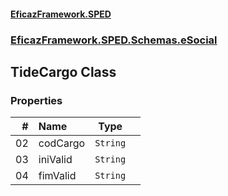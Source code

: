 #### [EficazFramework.SPED](EficazFrameworkSPED.md 'EficazFramework SPED')
### [EficazFramework.SPED.Schemas.eSocial](EficazFramework.SPED.Schemas.eSocial.md 'EficazFramework.SPED.Schemas.eSocial')

## TideCargo Class
### Properties

| # | Name | Type | |
| ---: | :--- | :---: | :--- |
| 02 | codCargo | `String` |  |
| 03 | iniValid | `String` |  |
| 04 | fimValid | `String` |  |
